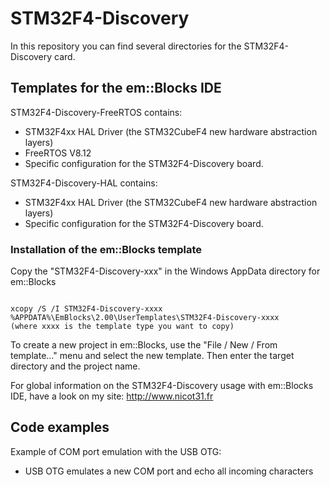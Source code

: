 STM32F4-Discovery
============


In this repository you can find several directories for the STM32F4-Discovery card. 

## Templates for the em::Blocks IDE

STM32F4-Discovery-FreeRTOS contains:
- STM32F4xx HAL Driver (the STM32CubeF4 new hardware abstraction layers)
- FreeRTOS V8.12
- Specific configuration for the STM32F4-Discovery board.

STM32F4-Discovery-HAL contains:
- STM32F4xx HAL Driver (the STM32CubeF4 new hardware abstraction layers)
- Specific configuration for the STM32F4-Discovery board.

### Installation of the em::Blocks template

Copy the "STM32F4-Discovery-xxx" in the Windows AppData directory for em::Blocks

```Batchfile 

xcopy /S /I STM32F4-Discovery-xxxx %APPDATA%\EmBlocks\2.00\UserTemplates\STM32F4-Discovery-xxxx
(where xxxx is the template type you want to copy)
```

To create a new project in em::Blocks, use the "File / New / From template..." menu and select the new template. 
Then enter the target directory and the project name.

For global information on the STM32F4-Discovery usage with em::Blocks IDE, have a look on my site: http://www.nicot31.fr


## Code examples
Example of COM port emulation with the USB OTG:
- USB OTG emulates a new COM port and echo all incoming characters

